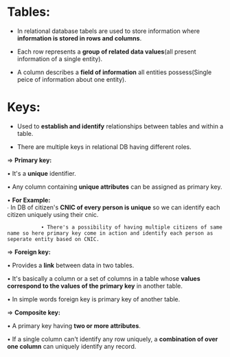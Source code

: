 # Tables:
- In relational database tabels are used to store information where **information is stored in rows and columns**.

- Each row represents a **group of related data values**(all present information of a single entity).  

- A column describes a **field of information** all entities possess(Single peice of information about one entity).  

# Keys:
- Used to **establish and identify** relationships between tables and within a table.

- There are multiple keys in relational DB having different roles.  

 ⇒ **Primary key:**
 
 •  It's a **unique** identifier.
 
 •  Any column containing **unique attributes** can be assigned as primary key.  
 
 • **For Example:**   
               ∙ In DB of citizen's **CNIC of every person is unique** so we can identify each citizen uniquely using their cnic.   
               
               ∙ There's a possibility of having multiple citizens of same name so here primary key come in action and identify each person as seperate entity based on CNIC. 
               
⇒ **Foreign key:**  

• Provides a **link** between data in two tables.  

• It's basically a column or a set of columns in a table whose **values correspond to the values of the primary key** in another table.   

• In simple words foreign key is primary key of another table.  

⇒ **Composite key:** 

• A primary key having **two or more attributes**.   

• If a single column can't identify any row uniquely, a **combination of over one column** can uniquely identify any record.   








                         
  

